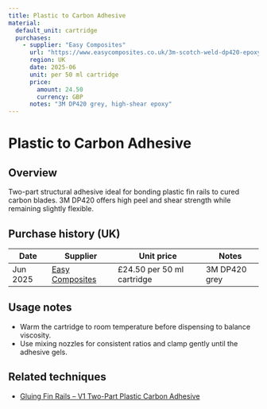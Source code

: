 ```yaml
---
title: Plastic to Carbon Adhesive
material:
  default_unit: cartridge
  purchases:
    - supplier: "Easy Composites"
      url: "https://www.easycomposites.co.uk/3m-scotch-weld-dp420-epoxy-adhesive"
      region: UK
      date: 2025-06
      unit: per 50 ml cartridge
      price:
        amount: 24.50
        currency: GBP
      notes: "3M DP420 grey, high-shear epoxy"
---
```

# Plastic to Carbon Adhesive

## Overview
Two-part structural adhesive ideal for bonding plastic fin rails to cured carbon blades. 3M DP420 offers high peel and
shear strength while remaining slightly flexible.

## Purchase history (UK)
| Date | Supplier | Unit price | Notes |
| --- | --- | --- | --- |
| Jun 2025 | [Easy Composites](https://www.easycomposites.co.uk/3m-scotch-weld-dp420-epoxy-adhesive) | £24.50 per 50 ml cartridge | 3M DP420 grey |

## Usage notes
- Warm the cartridge to room temperature before dispensing to balance viscosity.
- Use mixing nozzles for consistent ratios and clamp gently until the adhesive gels.

## Related techniques
- [Gluing Fin Rails – V1 Two-Part Plastic Carbon Adhesive](../techniques/gluing-fin-rails/v1/two-part-plastic-carbon-adhesive.md)
